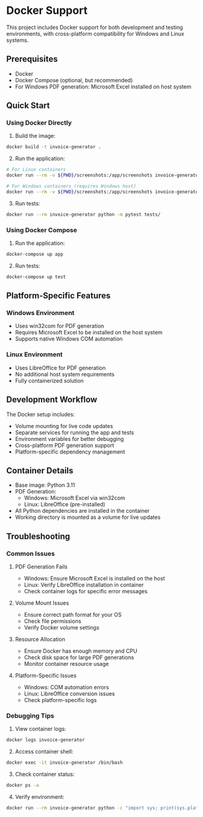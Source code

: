 # Docker Support

This project includes Docker support for both development and testing environments, with cross-platform compatibility for Windows and Linux systems.

## Prerequisites

- Docker
- Docker Compose (optional, but recommended)
- For Windows PDF generation: Microsoft Excel installed on host system

## Quick Start

### Using Docker Directly

1. Build the image:
```bash
docker build -t invoice-generator .
```

2. Run the application:
```bash
# For Linux containers
docker run --rm -v ${PWD}/screenshots:/app/screenshots invoice-generator python sample_invoice.py

# For Windows containers (requires Windows host)
docker run --rm -v ${PWD}/screenshots:/app/screenshots invoice-generator python sample_invoice.py
```

3. Run tests:
```bash
docker run --rm invoice-generator python -m pytest tests/
```

### Using Docker Compose

1. Run the application:
```bash
docker-compose up app
```

2. Run tests:
```bash
docker-compose up test
```

## Platform-Specific Features

### Windows Environment
- Uses win32com for PDF generation
- Requires Microsoft Excel to be installed on the host system
- Supports native Windows COM automation

### Linux Environment
- Uses LibreOffice for PDF generation
- No additional host system requirements
- Fully containerized solution

## Development Workflow

The Docker setup includes:

- Volume mounting for live code updates
- Separate services for running the app and tests
- Environment variables for better debugging
- Cross-platform PDF generation support
- Platform-specific dependency management

## Container Details

- Base image: Python 3.11
- PDF Generation:
  - Windows: Microsoft Excel via win32com
  - Linux: LibreOffice (pre-installed)
- All Python dependencies are installed in the container
- Working directory is mounted as a volume for live updates

## Troubleshooting

### Common Issues

1. PDF Generation Fails
   - Windows: Ensure Microsoft Excel is installed on the host
   - Linux: Verify LibreOffice installation in container
   - Check container logs for specific error messages

2. Volume Mount Issues
   - Ensure correct path format for your OS
   - Check file permissions
   - Verify Docker volume settings

3. Resource Allocation
   - Ensure Docker has enough memory and CPU
   - Check disk space for large PDF generations
   - Monitor container resource usage

4. Platform-Specific Issues
   - Windows: COM automation errors
   - Linux: LibreOffice conversion issues
   - Check platform-specific logs

### Debugging Tips

1. View container logs:
```bash
docker logs invoice-generator
```

2. Access container shell:
```bash
docker exec -it invoice-generator /bin/bash
```

3. Check container status:
```bash
docker ps -a
```

4. Verify environment:
```bash
docker run --rm invoice-generator python -c "import sys; print(sys.platform)"
```